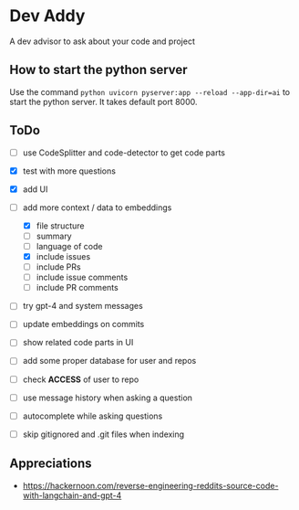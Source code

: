 # Dev Addy

A dev advisor to ask about your code and project

## How to start the python server

Use the command `python uvicorn pyserver:app --reload --app-dir=ai` to start the python server. It takes default port 8000.


## ToDo

- [ ] use CodeSplitter and code-detector to get code parts
- [x] test with more questions
- [x] add UI
- [ ] add more context / data to embeddings
  - [x] file structure
  - [ ] summary
  - [ ] language of code
  - [x] include issues
  - [ ] include PRs
  - [ ] include issue comments
  - [ ] include PR comments
- [ ] try gpt-4 and system messages
- [ ] update embeddings on commits
- [ ] show related code parts in UI
- [ ] add some proper database for user and repos
- [ ] check __ACCESS__ of user to repo
- [ ] use message history when asking a question
- [ ] autocomplete while asking questions
- [ ] skip gitignored and .git files when indexing


## Appreciations

- https://hackernoon.com/reverse-engineering-reddits-source-code-with-langchain-and-gpt-4

